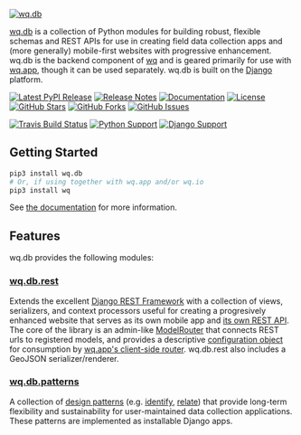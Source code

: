 [![wq.db](https://raw.github.com/wq/wq/master/images/256/wq.db.png)](https://wq.io/wq.db)

[wq.db](https://wq.io/wq.db) is a collection of Python modules for building robust, flexible schemas and REST APIs for use in creating field data collection apps and (more generally) mobile-first websites with progressive enhancement.  wq.db is the backend component of [wq] and is geared primarily for use with [wq.app], though it can be used separately.  wq.db is built on the [Django] platform.


[![Latest PyPI Release](https://img.shields.io/pypi/v/wq.db.svg)](https://pypi.python.org/pypi/wq.db)
[![Release Notes](https://img.shields.io/github/release/wq/wq.db.svg)](https://github.com/wq/wq.db/releases)
[![Documentation](https://img.shields.io/badge/Docs-0.8-blue.svg)](https://wq.io/wq.db)
[![License](https://img.shields.io/pypi/l/wq.db.svg)](https://wq.io/license)
[![GitHub Stars](https://img.shields.io/github/stars/wq/wq.db.svg)](https://github.com/wq/wq.db/stargazers)
[![GitHub Forks](https://img.shields.io/github/forks/wq/wq.db.svg)](https://github.com/wq/wq.db/network)
[![GitHub Issues](https://img.shields.io/github/issues/wq/wq.db.svg)](https://github.com/wq/wq.db/issues)

[![Travis Build Status](https://img.shields.io/travis/wq/wq.db/master.svg)](https://travis-ci.org/wq/wq.db)
[![Python Support](https://img.shields.io/pypi/pyversions/wq.db.svg)](https://pypi.python.org/pypi/wq.db)
[![Django Support](https://img.shields.io/badge/Django-1.8%2C%201.10%2C%201.11-blue.svg)](https://pypi.python.org/pypi/wq.db)

## Getting Started

```bash
pip3 install wq.db
# Or, if using together with wq.app and/or wq.io
pip3 install wq
```

See [the documentation] for more information.

## Features

wq.db provides the following modules:

### [wq.db.rest]
Extends the excellent [Django REST Framework] with a collection of views, serializers, and context processors useful for creating a progresively enhanced website that serves as its own mobile app and [its own REST API].  The core of the library is an admin-like [ModelRouter] that connects REST urls to registered models, and provides a descriptive [configuration object] for consumption by [wq.app's client-side router].  wq.db.rest also includes a GeoJSON serializer/renderer.

### [wq.db.patterns]
A collection of [design patterns]&nbsp;(e.g. [identify], [relate]) that provide long-term flexibility and sustainability for user-maintained data collection applications.  These patterns are implemented as installable Django apps.

[wq]: https://wq.io
[Django]: https://www.djangoproject.com/
[the documentation]: https://wq.io/docs/
[wq.db.rest]: https://wq.io/docs/about-rest
[wq.app]: https://wq.io/wq.app
[its own REST API]: https://wq.io/docs/website-rest-api
[wq.app's client-side router]: https://wq.io/docs/app-js
[Django REST Framework]: http://django-rest-framework.org
[ModelRouter]: https://wq.io/docs/router
[configuration object]: https://wq.io/docs/config
[wq.db.patterns]: https://wq.io/docs/about-patterns
[design patterns]: https://wq.io/docs/about-patterns
[identify]: https://wq.io/docs/identify
[relate]: https://wq.io/docs/relate
